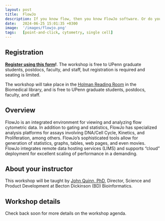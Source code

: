 ```yaml
---
layout: post
title:  FlowJo
description: If you know flow, then you know FlowJo software. Or do you?  Strengthen your foundational knowledge and supercharge your skills by mastering plugins.
date:   2024-06-25 15:01:35 +0300
image:  '/images/flowjo.png'
tags:   [point-and-click, cytometry, single cell]
---
```


## Registration

**[Register using this form](https://forms.gle/X6pVLiFjnGFhV2Aj6)!**.  The workshop is free to UPenn graduate students, postdocs, faculty, and staff, but registration is required and seating is limited.

The workshop will take place in the [Holman Reading Room](https://www.library.upenn.edu/holman) in the Biomedical library, and is free to UPenn graduate students, postdocs, faculty, and staff.

## Overview

FlowJo is an integrated environment for viewing and analyzing flow cytometric data.  In addition to gating and statistics, FlowJo has specialized analysis platforms for assays involving DNA/Cell Cycle, Kinetics, and Proliferation, among others. FlowJo’s sophisticated tools allow for generation of statistics, graphs, tables, web pages, and even movies. FlowJo integrates remote data hosting services (LIMS) and supports “cloud” deployment for excellent scaling of performance in a demanding.

## About your instructor

This workshop will be taught by [John Quinn, PhD](https://www.linkedin.com/in/john-quinn-flowjo), Director, Science and Product Development at Becton Dickinson (BD) Bioinformatics.

## Workshop details

Check back soon for more details on the workshop agenda.

